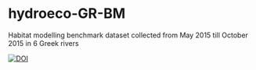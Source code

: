 # hydroeco-GR-BM
Habitat modelling benchmark dataset collected from May 2015 till October 2015 in 6 Greek rivers

[![DOI](https://zenodo.org/badge/87625028.svg)](https://zenodo.org/badge/latestdoi/87625028)
